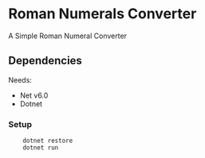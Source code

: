 # Roman Numerals Converter

A Simple Roman Numeral Converter

## Dependencies

Needs:

- Net v6.0
- Dotnet

### Setup

```
    dotnet restore
    dotnet run
```
